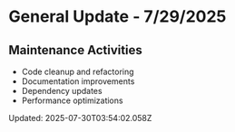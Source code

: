 # General Update - 7/29/2025

## Maintenance Activities

- Code cleanup and refactoring
- Documentation improvements
- Dependency updates
- Performance optimizations

Updated: 2025-07-30T03:54:02.058Z
